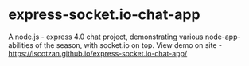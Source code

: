 # express-socket.io-chat-app
A node.js - express 4.0 chat project, demonstrating various node-app-abilities of the season, with socket.io on top.
View demo on site - https://iscotzan.github.io/express-socket.io-chat-app/
